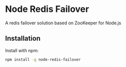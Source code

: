 Node Redis Failover
=======
A redis failover solution based on ZooKeeper for Node.js

## Installation
Install with npm:

```bash
npm install -g node-redis-failover
```
